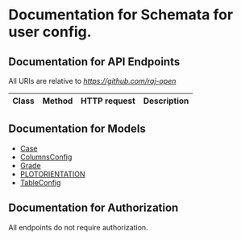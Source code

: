# Documentation for Schemata for user config.

<a name="documentation-for-api-endpoints"></a>
## Documentation for API Endpoints

All URIs are relative to *https://github.com/raj-open*

Class | Method | HTTP request | Description
------------ | ------------- | ------------- | -------------


<a name="documentation-for-models"></a>
## Documentation for Models

 - [Case](.//Models/Case.md)
 - [ColumnsConfig](.//Models/ColumnsConfig.md)
 - [Grade](.//Models/Grade.md)
 - [PLOTORIENTATION](.//Models/PLOTORIENTATION.md)
 - [TableConfig](.//Models/TableConfig.md)


<a name="documentation-for-authorization"></a>
## Documentation for Authorization

All endpoints do not require authorization.
